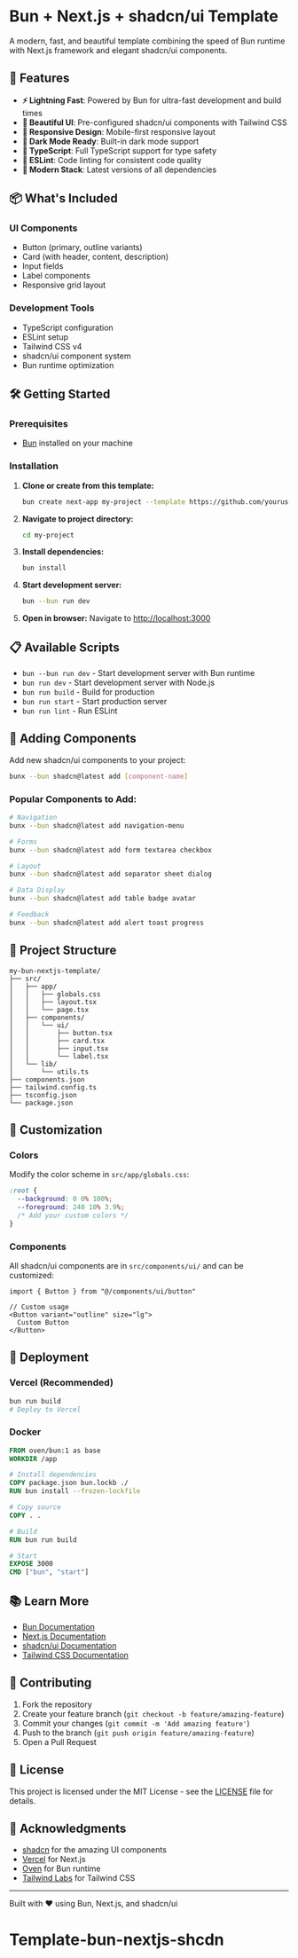 # Bun + Next.js + shadcn/ui Template

A modern, fast, and beautiful template combining the speed of Bun runtime with Next.js framework and elegant shadcn/ui components.

## 🚀 Features

- **⚡ Lightning Fast**: Powered by Bun for ultra-fast development and build times
- **🎨 Beautiful UI**: Pre-configured shadcn/ui components with Tailwind CSS
- **📱 Responsive Design**: Mobile-first responsive layout
- **🌙 Dark Mode Ready**: Built-in dark mode support
- **🔧 TypeScript**: Full TypeScript support for type safety
- **📝 ESLint**: Code linting for consistent code quality
- **🎯 Modern Stack**: Latest versions of all dependencies

## 📦 What's Included

### UI Components
- Button (primary, outline variants)
- Card (with header, content, description)
- Input fields
- Label components
- Responsive grid layout

### Development Tools
- TypeScript configuration
- ESLint setup
- Tailwind CSS v4
- shadcn/ui component system
- Bun runtime optimization

## 🛠️ Getting Started

### Prerequisites
- [Bun](https://bun.sh/) installed on your machine

### Installation

1. **Clone or create from this template:**
   ```bash
   bun create next-app my-project --template https://github.com/yourusername/bun-nextjs-shadcn-template
   ```

2. **Navigate to project directory:**
   ```bash
   cd my-project
   ```

3. **Install dependencies:**
   ```bash
   bun install
   ```

4. **Start development server:**
   ```bash
   bun --bun run dev
   ```

5. **Open in browser:**
   Navigate to [http://localhost:3000](http://localhost:3000)

## 📋 Available Scripts

- `bun --bun run dev` - Start development server with Bun runtime
- `bun run dev` - Start development server with Node.js
- `bun run build` - Build for production
- `bun run start` - Start production server
- `bun run lint` - Run ESLint

## 🎨 Adding Components

Add new shadcn/ui components to your project:

```bash
bunx --bun shadcn@latest add [component-name]
```

### Popular Components to Add:
```bash
# Navigation
bunx --bun shadcn@latest add navigation-menu

# Forms
bunx --bun shadcn@latest add form textarea checkbox

# Layout
bunx --bun shadcn@latest add separator sheet dialog

# Data Display
bunx --bun shadcn@latest add table badge avatar

# Feedback
bunx --bun shadcn@latest add alert toast progress
```

## 🎯 Project Structure

```
my-bun-nextjs-template/
├── src/
│   ├── app/
│   │   ├── globals.css
│   │   ├── layout.tsx
│   │   └── page.tsx
│   ├── components/
│   │   └── ui/
│   │       ├── button.tsx
│   │       ├── card.tsx
│   │       ├── input.tsx
│   │       └── label.tsx
│   └── lib/
│       └── utils.ts
├── components.json
├── tailwind.config.ts
├── tsconfig.json
└── package.json
```

## 🎨 Customization

### Colors
Modify the color scheme in `src/app/globals.css`:

```css
:root {
  --background: 0 0% 100%;
  --foreground: 240 10% 3.9%;
  /* Add your custom colors */
}
```

### Components
All shadcn/ui components are in `src/components/ui/` and can be customized:

```tsx
import { Button } from "@/components/ui/button"

// Custom usage
<Button variant="outline" size="lg">
  Custom Button
</Button>
```

## 🚀 Deployment

### Vercel (Recommended)
```bash
bun run build
# Deploy to Vercel
```

### Docker
```dockerfile
FROM oven/bun:1 as base
WORKDIR /app

# Install dependencies
COPY package.json bun.lockb ./
RUN bun install --frozen-lockfile

# Copy source
COPY . .

# Build
RUN bun run build

# Start
EXPOSE 3000
CMD ["bun", "start"]
```

## 📚 Learn More

- [Bun Documentation](https://bun.sh/docs)
- [Next.js Documentation](https://nextjs.org/docs)
- [shadcn/ui Documentation](https://ui.shadcn.com)
- [Tailwind CSS Documentation](https://tailwindcss.com/docs)

## 🤝 Contributing

1. Fork the repository
2. Create your feature branch (`git checkout -b feature/amazing-feature`)
3. Commit your changes (`git commit -m 'Add amazing feature'`)
4. Push to the branch (`git push origin feature/amazing-feature`)
5. Open a Pull Request

## 📄 License

This project is licensed under the MIT License - see the [LICENSE](LICENSE) file for details.

## 🙏 Acknowledgments

- [shadcn](https://twitter.com/shadcn) for the amazing UI components
- [Vercel](https://vercel.com) for Next.js
- [Oven](https://oven.sh) for Bun runtime
- [Tailwind Labs](https://tailwindlabs.com) for Tailwind CSS

---

Built with ❤️ using Bun, Next.js, and shadcn/ui
# Template-bun-nextjs-shcdn
